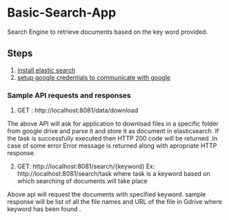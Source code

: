 # Basic-Search-App
Search Engine to retrieve documents based on the key word provided. 
## Steps

1. [install elastic search](https://www.itzgeek.com/how-tos/linux/ubuntu-how-tos/install-elasticsearch-on-centos-7-ubuntu-14-10-linux-mint-17-1.html)
2. [setup google credentials to communicate with google](https://developers.google.com/identity/protocols/oauth2)

### Sample API requests and responses 

1. GET : http://localhost:8081/data/download
 
 The above API will ask for application to download files in a specific folder from google drive and parse it and store it as document in elasticsearch.
 If the task is successfully executed then HTTP 200 code will be returned .In case of some error Error message is returned along with apropriate HTTP response.
 
 2. GET: http://localhost:8081/search/{keyword}
    Ex: http://localhost:8081/search/task        where task is a keyword based on which searching of documents will take place 
    
 Above api will request the documents with specified keyword. sample response will be list of all the file names and URL of the file in Gdrive where keyword has
 been found . 
   
